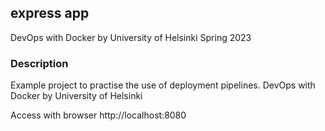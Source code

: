 ## express app
DevOps with Docker by University of Helsinki
Spring 2023

### Description
Example project to practise the use of deployment pipelines.  DevOps with Docker by University of Helsinki

Access with browser http://localhost:8080
